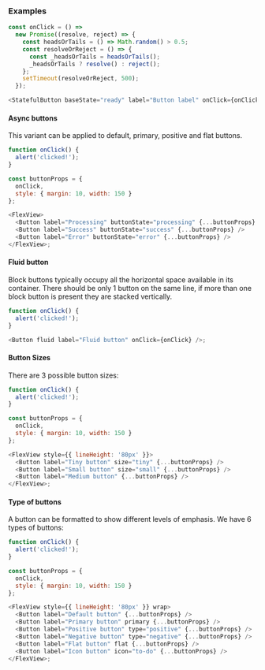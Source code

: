 ### Examples

```js
const onClick = () =>
  new Promise((resolve, reject) => {
    const headsOrTails = () => Math.random() > 0.5;
    const resolveOrReject = () => {
      const _headsOrTails = headsOrTails();
      _headsOrTails ? resolve() : reject();
    };
    setTimeout(resolveOrReject, 500);
  });

<StatefulButton baseState="ready" label="Button label" onClick={onClick} style={{ width: 150 }} />;
```

#### Async buttons

This variant can be applied to default, primary, positive and flat buttons.

```js
function onClick() {
  alert('clicked!');
}

const buttonProps = {
  onClick,
  style: { margin: 10, width: 150 }
};

<FlexView>
  <Button label="Processing" buttonState="processing" {...buttonProps} />
  <Button label="Success" buttonState="success" {...buttonProps} />
  <Button label="Error" buttonState="error" {...buttonProps} />
</FlexView>;
```

#### Fluid button

Block buttons typically occupy all the horizontal space available in its container. There should be only 1 button on the same line, if more than one block button is present they are stacked vertically.

```js
function onClick() {
  alert('clicked!');
}

<Button fluid label="Fluid button" onClick={onClick} />;
```

#### Button Sizes

There are 3 possible button sizes:

```js
function onClick() {
  alert('clicked!');
}

const buttonProps = {
  onClick,
  style: { margin: 10, width: 150 }
};

<FlexView style={{ lineHeight: '80px' }}>
  <Button label="Tiny button" size="tiny" {...buttonProps} />
  <Button label="Small button" size="small" {...buttonProps} />
  <Button label="Medium button" {...buttonProps} />
</FlexView>;
```

#### Type of buttons

A button can be formatted to show different levels of emphasis. We have 6 types of buttons:

```js
function onClick() {
  alert('clicked!');
}

const buttonProps = {
  onClick,
  style: { margin: 10, width: 150 }
};

<FlexView style={{ lineHeight: '80px' }} wrap>
  <Button label="Default button" {...buttonProps} />
  <Button label="Primary button" primary {...buttonProps} />
  <Button label="Positive button" type="positive" {...buttonProps} />
  <Button label="Negative button" type="negative" {...buttonProps} />
  <Button label="Flat button" flat {...buttonProps} />
  <Button label="Icon button" icon="to-do" {...buttonProps} />
</FlexView>;
```
